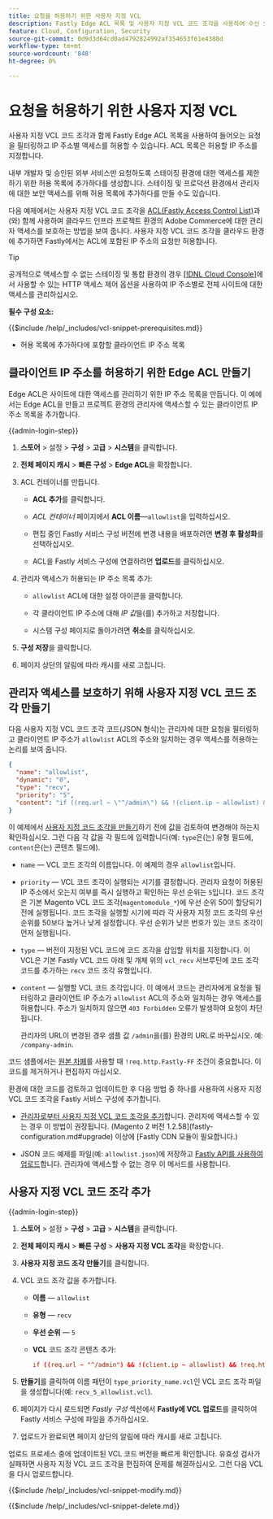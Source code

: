 ```yaml
---
title: 요청을 허용하기 위한 사용자 지정 VCL
description: Fastly Edge ACL 목록 및 사용자 지정 VCL 코드 조각을 사용하여 수신 요청을 필터링하고 Adobe Commerce 사이트에 대한 IP 주소별 액세스를 허용합니다.
feature: Cloud, Configuration, Security
source-git-commit: 0d9d3d64cd0ad4792824992af354653f61e4388d
workflow-type: tm+mt
source-wordcount: '848'
ht-degree: 0%

---
```


# 요청을 허용하기 위한 사용자 지정 VCL

사용자 지정 VCL 코드 조각과 함께 Fastly Edge ACL 목록을 사용하여 들어오는 요청을 필터링하고 IP 주소별 액세스를 허용할 수 있습니다. ACL 목록은 허용할 IP 주소를 지정합니다.

내부 개발자 및 승인된 외부 서비스만 요청하도록 스테이징 환경에 대한 액세스를 제한하기 위한 허용 목록에 추가하다를 생성합니다. 스테이징 및 프로덕션 환경에서 관리자에 대한 보안 액세스를 위해 허용 목록에 추가하다를 만들 수도 있습니다.

다음 예제에서는 사용자 지정 VCL 코드 조각을 [ACL(Fastly Access Control List)](https://docs.fastly.com/guides/access-control-lists/about-acls)과(와) 함께 사용하여 클라우드 인프라 프로젝트 환경의 Adobe Commerce에 대한 관리자 액세스를 보호하는 방법을 보여 줍니다. 사용자 지정 VCL 코드 조각을 클라우드 환경에 추가하면 Fastly에서는 ACL에 포함된 IP 주소의 요청만 허용합니다.

>[!TIP]
>
>공개적으로 액세스할 수 없는 스테이징 및 통합 환경의 경우 [[!DNL Cloud Console]](../project/overview.md#access-the-project-web-interface)에서 사용할 수 있는 HTTP 액세스 제어 옵션을 사용하여 IP 주소별로 전체 사이트에 대한 액세스를 관리하십시오.

**필수 구성 요소:**


{{$include /help/_includes/vcl-snippet-prerequisites.md}}

- 허용 목록에 추가하다에 포함할 클라이언트 IP 주소 목록

## 클라이언트 IP 주소를 허용하기 위한 Edge ACL 만들기

Edge ACL은 사이트에 대한 액세스를 관리하기 위한 IP 주소 목록을 만듭니다. 이 예에서는 Edge ACL을 만들고 프로젝트 환경의 관리자에 액세스할 수 있는 클라이언트 IP 주소 목록을 추가합니다.

{{admin-login-step}}

1. **스토어** > 설정 > **구성** > **고급** > **시스템**&#x200B;을 클릭합니다.

1. **전체 페이지 캐시** > **빠른 구성** > **Edge ACL**&#x200B;을 확장합니다.

1. ACL 컨테이너를 만듭니다.

   - **ACL 추가**&#x200B;를 클릭합니다.

   - *ACL 컨테이너* 페이지에서 **ACL 이름**—`allowlist`을 입력하십시오.

   - 편집 중인 Fastly 서비스 구성 버전에 변경 내용을 배포하려면 **변경 후 활성화**&#x200B;를 선택하십시오.

   - ACL을 Fastly 서비스 구성에 연결하려면 **업로드**&#x200B;를 클릭하십시오.

1. 관리자 액세스가 허용되는 IP 주소 목록 추가:

   - `allowlist` ACL에 대한 설정 아이콘을 클릭합니다.

   - 각 클라이언트 IP 주소에 대해 *IP 값*&#x200B;을(를) 추가하고 저장합니다.

   - 시스템 구성 페이지로 돌아가려면 **취소**&#x200B;를 클릭하십시오.

1. **구성 저장**&#x200B;을 클릭합니다.

1. 페이지 상단의 알림에 따라 캐시를 새로 고칩니다.

## 관리자 액세스를 보호하기 위해 사용자 지정 VCL 코드 조각 만들기

다음 사용자 지정 VCL 코드 조각 코드(JSON 형식)는 관리자에 대한 요청을 필터링하고 클라이언트 IP 주소가 `allowlist` ACL의 주소와 일치하는 경우 액세스를 허용하는 논리를 보여 줍니다.

```json
{
  "name": "allowlist",
  "dynamic": "0",
  "type": "recv",
  "priority": "5",
  "content": "if ((req.url ~ \"^/admin\") && !(client.ip ~ allowlist) && !req.http.Fastly-FF) { error 403 \"Forbidden\"; }"
}
```

이 예제에서 [사용자 지정 코드 조각을 만들기](https://experienceleague.adobe.com/docs/commerce-on-cloud/user-guide/cdn/custom-vcl-snippets/fastly-vcl-allowlist.html#add-the-custom-vcl-snippet)하기 전에 값을 검토하여 변경해야 하는지 확인하십시오. 그런 다음 각 값을 각 필드에 입력합니다(예: `type`은(는) 유형 필드에, `content`은(는) 콘텐츠 필드에).

- `name` — VCL 코드 조각의 이름입니다. 이 예제의 경우 `allowlist`입니다.

- `priority` — VCL 코드 조각이 실행되는 시기를 결정합니다. 관리자 요청이 허용된 IP 주소에서 오는지 여부를 즉시 실행하고 확인하는 우선 순위는 `5`입니다. 코드 조각은 기본 Magento VCL 코드 조각(`magentomodule_*`)에 우선 순위 50이 할당되기 전에 실행됩니다. 코드 조각을 실행할 시기에 따라 각 사용자 지정 코드 조각의 우선 순위를 50보다 높거나 낮게 설정합니다. 우선 순위가 낮은 번호가 있는 코드 조각이 먼저 실행됩니다.

- `type` — 버전이 지정된 VCL 코드에 코드 조각을 삽입할 위치를 지정합니다. 이 VCL은 기본 Fastly VCL 코드 아래 및 개체 위의 `vcl_recv` 서브루틴에 코드 조각 코드를 추가하는 `recv` 코드 조각 유형입니다.

- `content` — 실행할 VCL 코드 조각입니다. 이 예에서 코드는 관리자에게 요청을 필터링하고 클라이언트 IP 주소가 `allowlist` ACL의 주소와 일치하는 경우 액세스를 허용합니다. 주소가 일치하지 않으면 `403 Forbidden` 오류가 발생하여 요청이 차단됩니다.

  관리자의 URL이 변경된 경우 샘플 값 `/admin`을(를) 환경의 URL로 바꾸십시오. 예: `/company-admin`.

코드 샘플에서는 [원본 차폐](fastly-custom-cache-configuration.md#configure-back-ends-and-origin-shielding)를 사용할 때 `!req.http.Fastly-FF` 조건이 중요합니다. 이 코드를 제거하거나 편집하지 마십시오.

환경에 대한 코드를 검토하고 업데이트한 후 다음 방법 중 하나를 사용하여 사용자 지정 VCL 코드 조각을 Fastly 서비스 구성에 추가합니다.

- [관리자로부터 사용자 지정 VCL 코드 조각을 추가](#add-the-custom-vcl-snippet)합니다. 관리자에 액세스할 수 있는 경우 이 방법이 권장됩니다. (Magento 2 버전 1.2.58](fastly-configuration.md#upgrade) 이상에 [Fastly CDN 모듈이 필요합니다.)

- JSON 코드 예제를 파일(예: `allowlist.json`)에 저장하고 [Fastly API를 사용하여 업로드](fastly-vcl-custom-snippets.md#manage-custom-vcl-snippets-using-the-api)합니다. 관리자에 액세스할 수 없는 경우 이 메서드를 사용합니다.

## 사용자 지정 VCL 코드 조각 추가

{{admin-login-step}}

1. **스토어** > 설정 > **구성** > **고급** > **시스템**&#x200B;을 클릭합니다.

1. **전체 페이지 캐시** > **빠른 구성** > **사용자 지정 VCL 조각**&#x200B;을 확장합니다.

1. **사용자 지정 코드 조각 만들기**&#x200B;를 클릭합니다.

1. VCL 코드 조각 값을 추가합니다.

   - **이름** — `allowlist`

   - **유형** — `recv`

   - **우선 순위** — `5`

   - **VCL** 코드 조각 콘텐츠 추가:

     ```conf
     if ((req.url ~ "^/admin") && !(client.ip ~ allowlist) && !req.http.Fastly-FF) { error 403 "Forbidden";}
     ```

1. **만들기**&#x200B;를 클릭하여 이름 패턴이 `type_priority_name.vcl`인 VCL 코드 조각 파일을 생성합니다(예: `recv_5_allowlist.vcl`).

1. 페이지가 다시 로드되면 *Fastly 구성* 섹션에서 **Fastly에 VCL 업로드**&#x200B;를 클릭하여 Fastly 서비스 구성에 파일을 추가하십시오.

1. 업로드가 완료되면 페이지 상단의 알림에 따라 캐시를 새로 고칩니다.

업로드 프로세스 중에 업데이트된 VCL 코드 버전을 빠르게 확인합니다. 유효성 검사가 실패하면 사용자 지정 VCL 코드 조각을 편집하여 문제를 해결하십시오. 그런 다음 VCL을 다시 업로드합니다.

{{$include /help/_includes/vcl-snippet-modify.md}}

{{$include /help/_includes/vcl-snippet-delete.md}}
